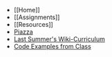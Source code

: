 - [[Home]]
- [[Assignments]]
- [[Resources]]
- [Piazza](https://piazza.com/class/hr57fo0lpn36w1)
- [Last Summer's Wiki-Curriculum](https://github.com/yale-stc-developer-curriculum/YEI-STC-Bootcamp-2013/wiki)
- [Code Examples from Class](https://github.com/yale-stc-developer-curriculum/yaliesonrails-spring2014-examples/)